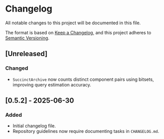 # Changelog

All notable changes to this project will be documented in this file.

The format is based on [Keep a Changelog](https://keepachangelog.com/en/1.0.0/),
and this project adheres to [Semantic Versioning](https://semver.org/spec/v2.0.0.html).

## [Unreleased]
### Changed
- `SuccinctArchive` now counts distinct component pairs using bitsets,
  improving query estimation accuracy.

## [0.5.2] - 2025-06-30
### Added
- Initial changelog file.
- Repository guidelines now require documenting tasks in `CHANGELOG.md`.

